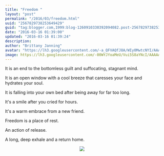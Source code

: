 ```yaml
---
title: "Freedom "
layout: "post"
permalink: "/2016/03/freedom.html"
uuid: "2567829738253649429"
guid: "tag:blogger.com,1999:blog-1260910330392094082.post-2567829738253649429"
date: "2016-03-16 01:39:00"
updated: "2016-03-16 01:39:24"
description:
author: "Brittany Janning"
avatar: "https://lh3.googleusercontent.com/-a_QFVAQfJ8A/WIy0MwtcNYI/AAAAAAAAAYU/MjTQjocbF6Q/s640/IMG_20170126_093835_269.jpg"
image: https://lh3.googleusercontent.com/-00WYJYoaMeU/Vui5S8aYNcI/AAAAAAAAALk/E2q8zcdRzoI/s640/IMG_20160315_203344.jpg
---
```


<div class="css-full-post-content js-full-post-content">
<p dir="ltr">It is an end to the bottomless guilt and suffocating, stagnant mind.</p><p dir="ltr">It is an open window with a cool breeze that caresses your face and hydrates your soul. </p><p dir="ltr">It is falling into your own bed after being away for far too long.</p><p dir="ltr">It's a smile after you cried for hours. </p><p dir="ltr">It's a warm embrace from a new friend. </p><p dir="ltr">Freedom is a place of rest. </p><p dir="ltr">An action of release. </p><p dir="ltr">A long, deep exhale and a return home. </p><div class="separator" style="clear: both; text-align: center;"> <a href="https://lh3.googleusercontent.com/-00WYJYoaMeU/Vui5S8aYNcI/AAAAAAAAALk/E2q8zcdRzoI/s1600/IMG_20160315_203344.jpg" imageanchor="1" style="margin-left: 1em; margin-right: 1em;"> <img border="0" src="https://lh3.googleusercontent.com/-00WYJYoaMeU/Vui5S8aYNcI/AAAAAAAAALk/E2q8zcdRzoI/s640/IMG_20160315_203344.jpg"> </a> </div>
</div>
